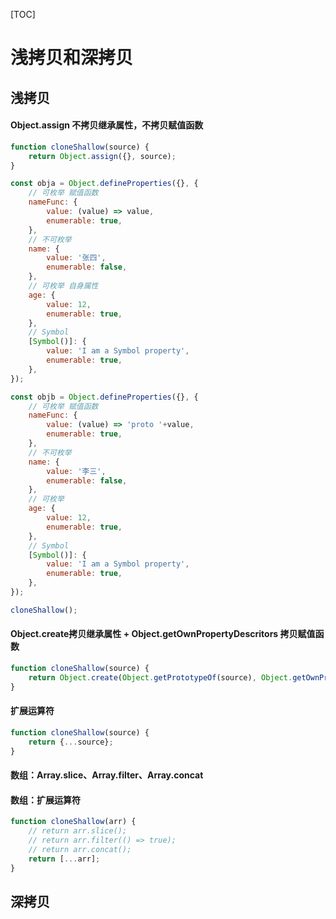 [TOC]

# 浅拷贝和深拷贝

## 浅拷贝

#### Object.assign 不拷贝继承属性，不拷贝赋值函数

```javascript
function cloneShallow(source) {
	return Object.assign({}, source);   
}

const obja = Object.defineProperties({}, {
    // 可枚举 赋值函数
    nameFunc: {
      	value: (value) => value,
        enumerable: true,
    },
    // 不可枚举
    name: {
      	value: '张四',
        enumerable: false,
    },
    // 可枚举 自身属性
    age: {
      	value: 12,
        enumerable: true,
    },
    // Symbol
    [Symbol()]: {
		value: 'I am a Symbol property',
        enumerable: true,
    },
});

const objb = Object.defineProperties({}, {
    // 可枚举 赋值函数
    nameFunc: {
      	value: (value) => 'proto '+value,
        enumerable: true,
    },
    // 不可枚举
    name: {
      	value: '李三',
        enumerable: false,
    },
    // 可枚举
    age: {
      	value: 12,
        enumerable: true,
    },
    // Symbol
    [Symbol()]: {
		value: 'I am a Symbol property',
        enumerable: true,
    },
});

cloneShallow();
```

#### Object.create拷贝继承属性 + Object.getOwnPropertyDescritors 拷贝赋值函数

```javascript
function cloneShallow(source) {
	return Object.create(Object.getPrototypeOf(source), Object.getOwnPropertyDescritors(source));   
}
```
#### 扩展运算符

```javascript
function cloneShallow(source) {
	return {...source};   
}
```

#### 数组：Array.slice、Array.filter、Array.concat

#### 数组：扩展运算符

```javascript
function cloneShallow(arr) {
    // return arr.slice();
    // return arr.filter(() => true);
    // return arr.concat();
	return [...arr];   
}
```
## 深拷贝

